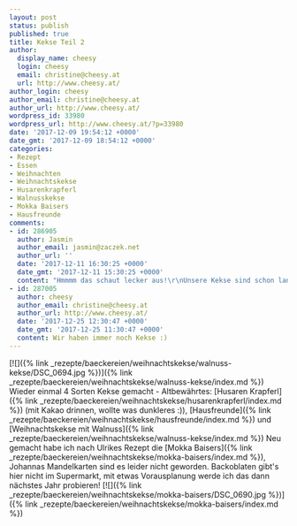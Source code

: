 ```yaml
---
layout: post
status: publish
published: true
title: Kekse Teil 2
author:
  display_name: cheesy
  login: cheesy
  email: christine@cheesy.at
  url: http://www.cheesy.at/
author_login: cheesy
author_email: christine@cheesy.at
author_url: http://www.cheesy.at/
wordpress_id: 33980
wordpress_url: http://www.cheesy.at/?p=33980
date: '2017-12-09 19:54:12 +0000'
date_gmt: '2017-12-09 18:54:12 +0000'
categories:
- Rezept
- Essen
- Weihnachten
- Weihnachtskekse
- Husarenkrapferl
- Walnusskekse
- Mokka Baisers
- Hausfreunde
comments:
- id: 286905
  author: Jasmin
  author_email: jasmin@zaczek.net
  author_url: ''
  date: '2017-12-11 16:30:25 +0000'
  date_gmt: '2017-12-11 15:30:25 +0000'
  content: "Hmmmm das schaut lecker aus!\r\nUnsere Kekse sind schon lange weg."
- id: 287005
  author: cheesy
  author_email: christine@cheesy.at
  author_url: http://www.cheesy.at/
  date: '2017-12-25 12:30:47 +0000'
  date_gmt: '2017-12-25 11:30:47 +0000'
  content: Wir haben immer noch Kekse :)
---
```

[![]({% link _rezepte/baeckereien/weihnachtskekse/walnuss-kekse/DSC_0694.jpg %})]({% link _rezepte/baeckereien/weihnachtskekse/walnuss-kekse/index.md %})
Wieder einmal 4 Sorten Kekse gemacht - Altbewährtes: [Husaren Krapferl]({% link _rezepte/baeckereien/weihnachtskekse/husarenkrapferl/index.md %}) (mit Kakao drinnen, wollte was dunkleres :)), [Hausfreunde]({% link _rezepte/baeckereien/weihnachtskekse/hausfreunde/index.md %}) und [Weihnachtskekse mit Walnuss]({% link _rezepte/baeckereien/weihnachtskekse/walnuss-kekse/index.md %})
Neu gemacht habe ich nach Ulrikes Rezept die [Mokka Baisers]({% link _rezepte/baeckereien/weihnachtskekse/mokka-baisers/index.md %}), Johannas Mandelkarten sind es leider nicht geworden. Backoblaten gibt's hier nicht im Supermarkt, mit etwas Vorausplanung werde ich das dann nächstes Jahr probieren!
[![]({% link _rezepte/baeckereien/weihnachtskekse/mokka-baisers/DSC_0690.jpg %})]({% link _rezepte/baeckereien/weihnachtskekse/mokka-baisers/index.md %})
